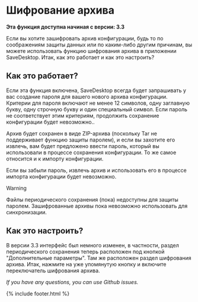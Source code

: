# Шифрование архива
**Эта функция доступна начиная с версии: 3.3**

Если вы хотите зашифровать архив конфигурации, будь то по соображениям защиты данных или по каким-либо другим причинам, вы можете использовать функцию шифрования архива в приложении SaveDesktop. Итак, как это работает и как это настроить?

## Как это работает?
Если эта функция включена, SaveDesktop всегда будет запрашивать у вас создание пароля для вашего нового архива конфигурации. Критерии для пароля включают не менее 12 символов, одну заглавную букву, одну строчную букву и один специальный символ. Если пароль не соответствует этим критериям, продолжить сохранение конфигурации будет невозможно..

Архив будет сохранен в виде ZIP-архива (поскольку Tar не поддерживает функцию защиты паролем), и если вы захотите его извлечь, вам будет предложено ввести пароль, который вы использовали в процессе сохранения конфигурации. То же самое относится и к импорту конфигурации.

Если вы забыли пароль, извлечь архив и использовать его в процессе импорта конфигурации будет невозможно.

> [!WARNING]  
> Файлы периодического сохранения (пока) недоступны для защиты паролем. Зашифрованные архивы пока невозможно использовать для синхронизации.

## Как это настроить?
В версии 3.3 интерфейс был немного изменен, в частности, раздел периодического сохранения теперь расположен под кнопкой "Дополнительные параметры". Там же расположен раздел шифрования архива. Итак, нажмите на уже упомянутую кнопку и включите переключатель шифрования архива.

_If you have any questions, you can use Github issues._

{% include footer.html %}
